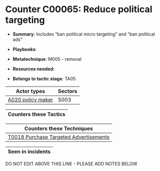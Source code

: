 # Counter C00065: Reduce political targeting

* **Summary**: Includes “ban political micro targeting” and “ban political ads”

* **Playbooks**: 

* **Metatechnique**: M005 - removal

* **Resources needed:** 

* **Belongs to tactic stage**: TA05


| Actor types | Sectors |
| ----------- | ------- |
| [A020 policy maker](../../generated_pages/actortypes/A020.md) | S003 |



| Counters these Tactics |
| ---------------------- |



| Counters these Techniques |
| ------------------------- |
| [T0018 Purchase Targeted Advertisements](../../generated_pages/techniques/T0018.md) |



| Seen in incidents |
| ----------------- |


DO NOT EDIT ABOVE THIS LINE - PLEASE ADD NOTES BELOW